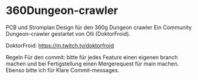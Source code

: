 # 360Dungeon-crawler
PCB und Stromplan Design für den 360g Dungeon crawler
Ein Community Dungeon-crawler gestartet von Olli (DoktorFroid).

DoktorFroid: https://m.twitch.tv/doktorfroid

Regeln Für den commit: bitte für jedes Feature einen eigenen branch machen und bei Fertigstellung einen Mergerequest für main machen.
Ebenso bitte ich für Klare Commit-messages.
